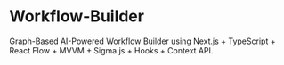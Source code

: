 # Workflow-Builder
Graph-Based AI-Powered Workflow Builder using Next.js + TypeScript + React Flow + MVVM + Sigma.js + Hooks + Context API.
